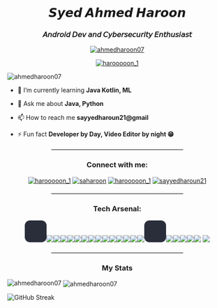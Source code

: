 <h1 align="center">𝙎𝙮𝙚𝙙 𝘼𝙝𝙢𝙚𝙙 𝙃𝙖𝙧𝙤𝙤𝙣</h1>
<h3 align="center">𝘈𝘯𝘥𝘳𝘰𝘪𝘥 𝘋𝘦𝘷 𝘢𝘯𝘥 𝘊𝘺𝘣𝘦𝘳𝘴𝘦𝘤𝘶𝘳𝘪𝘵𝘺 𝘌𝘯𝘵𝘩𝘶𝘴𝘪𝘢𝘴𝘵</h3>



<p align="center"> <a href="https://github.com/ryo-ma/github-profile-trophy"><img src="https://github-profile-trophy.vercel.app/?username=ahmedharoon07&theme=dracula" alt="ahmedharoon07" /></a> </p>

<p align="center"> <a href="https://twitter.com/harooooon_1" target="blank"><img src="https://img.shields.io/twitter/follow/harooooon_1?logo=twitter&style=for-the-badge" alt="harooooon_1" /></a> </p>

<p align="left"> <img src="https://komarev.com/ghpvc/?username=ahmedharoon07&label=Profile%20views&color=0e75b6&style=dracula" alt="ahmedharoon07" /> </p>

- 🌱 I’m currently learning **Java Kotlin, ML**

- 💬 Ask me about **Java, Python**

- 📫 How to reach me **sayyedharoun21@gmail**

- ⚡ Fun fact **Developer by Day, Video Editor by night 😁**

  
<hr style="width: 60%; border: 1px solid #eaeaea; margin: 20px auto;">
<h3 align="center">Connect with me:</h3>
<p align="center">
<a href="https://twitter.com/harooooon_1" target="blank"><img align="center" src="https://raw.githubusercontent.com/rahuldkjain/github-profile-readme-generator/master/src/images/icons/Social/twitter.svg" alt="harooooon_1" height="30" width="40" /></a>
<a href="https://linkedin.com/in/saharoon" target="blank"><img align="center" src="https://raw.githubusercontent.com/rahuldkjain/github-profile-readme-generator/master/src/images/icons/Social/linked-in-alt.svg" alt="saharoon" height="30" width="40" /></a>
<a href="https://instagram.com/harooooon_1" target="blank"><img align="center" src="https://raw.githubusercontent.com/rahuldkjain/github-profile-readme-generator/master/src/images/icons/Social/instagram.svg" alt="harooooon_1" height="30" width="40" /></a>
<a href="https://www.hackerrank.com/sayyedharoun21" target="blank"><img align="center" src="https://raw.githubusercontent.com/rahuldkjain/github-profile-readme-generator/master/src/images/icons/Social/hackerrank.svg" alt="sayyedharoun21" height="30" width="40" /></a>
</p>

<hr style="width: 60%; border: 1px solid #eaeaea; margin: 20px auto;">
<h3 align="Center">Tech Arsenal:</h3>
<p align="Center"> <a href="#"><img src="https://github.com/onemarc/tech-icons/blob/main/icons/androidstudio-dark.svg" width="50"></a><a href="#"><img src="https://github.com/onemarc/tech-icons/blob/main/icons/bash-dark.svg" width="50"></a><a href="#"><img src="https://github.com/onemarc/tech-icons/blob/main/icons/java-dark.svg" width="50"></a><a href="#"><img src="https://github.com/onemarc/tech-icons/blob/main/icons/python-dark.svg" width="50"></a><a href="#"><img src="https://github.com/onemarc/tech-icons/blob/main/icons/cpp-light.svg" width="50"></a><a href="#"><img src="https://github.com/onemarc/tech-icons/blob/main/icons/kotlin-dark.svg" width="50"></a><a href="#"><img src="https://github.com/onemarc/tech-icons/blob/main/icons/tensorflow-dark.svg" width="50"></a><a href="#"><img src="https://github.com/onemarc/tech-icons/blob/main/icons/mysql-dark.svg" width="50"></a><a href="#"><img src="https://github.com/onemarc/tech-icons/blob/main/icons/ubuntu.svg" width="50"></a><a href="#"><img src="https://github.com/onemarc/tech-icons/blob/main/icons/html.svg" width="50"></a><a href="#"><img src="https://github.com/onemarc/tech-icons/blob/main/icons/css.svg" width="50"></a><a href="#"><img src="https://github.com/onemarc/tech-icons/blob/main/icons/ps.svg" width="50"></a><a href="#"><img src="https://github.com/onemarc/tech-icons/blob/main/icons/illustrator.svg" width="50"></a><a href="#"><img src="https://github.com/onemarc/tech-icons/blob/main/icons/pr.svg" width="50"></a><a href="#"><img src="https://github.com/onemarc/tech-icons/blob/main/icons/blender-dark.svg" width="50"></a><a href="#"><img src="https://github.com/onemarc/tech-icons/blob/main/icons/vmware-dark.svg" width="50"></a><a href="#"><img src="https://github.com/onemarc/tech-icons/blob/main/icons/intellijidea-dark.svg" width="50"></a><a href="#"><img src="https://github.com/onemarc/tech-icons/blob/main/icons/pycharm-light.svg" width="50"></a><a href="#"><img src="https://github.com/onemarc/tech-icons/blob/main/icons/jetpackcompose-dark.svg" width="50"></a><a href="#"><img src="https://github.com/onemarc/tech-icons/blob/main/icons/materialui-dark.svg" width="50"></a><a href="#"><img src="https://github.com/onemarc/tech-icons/blob/main/icons/vscode-dark.svg" width="50"></a> <a href="#"><img src="https://github.com/onemarc/tech-icons/blob/main/icons/figma-light.svg" width="50"></a>  </p> 
<hr style="width: 60%; border: 1px solid #eaeaea; margin: 20px auto;">

<h3 align="center"> My Stats </h3>
<p><img align="left" src="https://github-readme-stats.vercel.app/api/top-langs?username=ahmedharoon07&show_icons=true&theme=synthwave&locale=en&layout=pie" alt="ahmedharoon07" /></p>

<p>&nbsp;<img align="center" src="https://github-readme-stats.vercel.app/api?username=ahmedharoon07&show_icons=true&theme=synthwave&locale=en" alt="ahmedharoon07" /></p>

<p href="https://git.io/streak-stats"><img src="https://streak-stats.demolab.com?user=AhmedHaroon07&theme=synthwave&hide_border=true&date_format=j%20M%5B%20Y%5D&card_height=200&hide_border=false" alt="GitHub Streak" /></p>



<div data-iframe-width="150" data-iframe-height="270" data-share-badge-id="d39f27f0-76f4-4e1b-af7b-22dbbbd797de" data-share-badge-host="https://www.credly.com"></div><script type="text/javascript" async src="//cdn.credly.com/assets/utilities/embed.js"></script>
